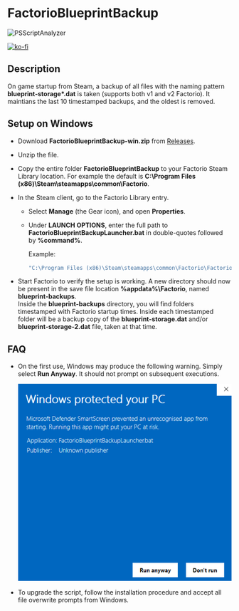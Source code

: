 # FactorioBlueprintBackup

![PSScriptAnalyzer](https://github.com/TrisBits/FactorioBlueprintBackup/actions/workflows/powershell-analyze.yml/badge.svg?branch=main)

[![ko-fi](https://ko-fi.com/img/githubbutton_sm.svg)](https://ko-fi.com/K3K115GNK4)

## Description

On game startup from Steam, a backup of all files with the naming pattern **blueprint-storage\*.dat** is taken (supports both v1 and v2 Factorio).  It maintians the last 10 timestamped backups, and the oldest is removed.

## Setup on Windows

- Download **FactorioBlueprintBackup-win.zip** from [Releases](https://github.com/TrisBits/FactorioBlueprintBackup/releases).
- Unzip the file.
- Copy the entire folder **FactorioBlueprintBackup** to your Factorio Steam Library location.  For example the default is **C:\Program Files (x86)\Steam\steamapps\common\Factorio**.
- In the Steam client, go to the Factorio Library entry.
  - Select **Manage** (the Gear icon), and open **Properties**.
  - Under **LAUNCH OPTIONS**, enter the full path to **FactorioBlueprintBackupLauncher.bat** in double-quotes followed by **%command%**.

    Example:

    ```bash
    "C:\Program Files (x86)\Steam\steamapps\common\Factorio\FactorioBlueprintBackup\FactorioBlueprintBackupLauncher.bat" %command%
    ```

- Start Factorio to verify the setup is working. A new directory should now be present in the save file location **%appdata%\Factorio**, named **blueprint-backups**. <br>
  Inside the **blueprint-backups** directory, you will find folders timestamped with Factorio startup times.  Inside each timestamped folder will be a backup copy of the **blueprint-storage.dat** and/or **blueprint-storage-2.dat** file, taken at that time.

## FAQ

- On the first use, Windows may produce the following warning.  Simply select **Run Anyway**.  It should not prompt on subsequent executions.

  ![Windows Warning](./images/RunAnyway.png)

- To upgrade the script, follow the installation procedure and accept all file overwrite prompts from Windows.
